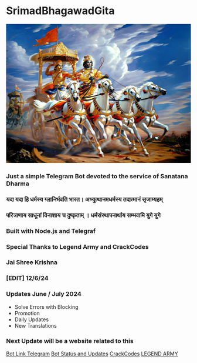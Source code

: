 # SrimadBhagawadGita

![Alt text](bharat.jpg)

### Just a simple Telegram Bot devoted to the service of Sanatana Dharma

### यदा यदा हि धर्मस्य ग्लानिर्भवति भारत। अभ्युत्थानमधर्मस्य तदात्मानं सृजाम्यहम्
### परित्राणाय साधूनां विनाशाय च दुष्कृताम् । धर्मसंस्थापनार्थाय सम्भवामि युगे युगे 

### Built with Node.js and Telegraf

### Special Thanks to Legend Army and CrackCodes

### Jai Shree Krishna

### [EDIT] 12/6/24 
### Updates June / July 2024
- Solve Errors with Blocking
- Promotion
- Daily Updates
- New Translations

### Next Update will be a website related to this 

[Bot Link Telegram](https://tx.me/ShrimadBhagwadGeeta_bot)
[Bot Status and Updates](https://tx.me/ShrimadBhagwadGeeta_Status)
[CrackCodes](https://tx.me/crackcodes)
[LEGEND ARMY](https://tx.me/legendarmy_0)

